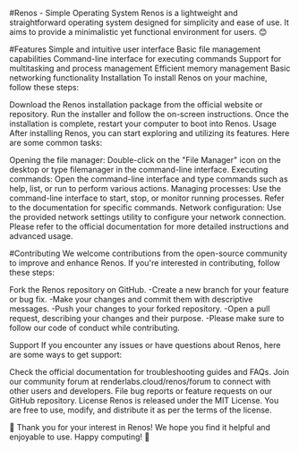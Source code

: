 #Renos - Simple Operating System
Renos is a lightweight and straightforward operating system designed for simplicity and ease of use. It aims to provide a minimalistic yet functional environment for users. 😊

#Features
Simple and intuitive user interface
Basic file management capabilities
Command-line interface for executing commands
Support for multitasking and process management
Efficient memory management
Basic networking functionality
Installation
To install Renos on your machine, follow these steps:

Download the Renos installation package from the official website or repository.
Run the installer and follow the on-screen instructions.
Once the installation is complete, restart your computer to boot into Renos.
Usage
After installing Renos, you can start exploring and utilizing its features. Here are some common tasks:

Opening the file manager: Double-click on the "File Manager" icon on the desktop or type filemanager in the command-line interface.
Executing commands: Open the command-line interface and type commands such as help, list, or run <filename> to perform various actions.
Managing processes: Use the command-line interface to start, stop, or monitor running processes. Refer to the documentation for specific commands.
Network configuration: Use the provided network settings utility to configure your network connection.
Please refer to the official documentation for more detailed instructions and advanced usage.

#Contributing
We welcome contributions from the open-source community to improve and enhance Renos. If you're interested in contributing, follow these steps:

Fork the Renos repository on GitHub.
-Create a new branch for your feature or bug fix.
-Make your changes and commit them with descriptive messages.
-Push your changes to your forked repository.
-Open a pull request, describing your changes and their purpose.
-Please make sure to follow our code of conduct while contributing.

Support
If you encounter any issues or have questions about Renos, here are some ways to get support:

Check the official documentation for troubleshooting guides and FAQs.
Join our community forum at renderlabs.cloud/renos/forum to connect with other users and developers.
File bug reports or feature requests on our GitHub repository.
License
Renos is released under the MIT License. You are free to use, modify, and distribute it as per the terms of the license.

🌟 Thank you for your interest in Renos! We hope you find it helpful and enjoyable to use. Happy computing! 🚀
